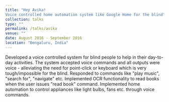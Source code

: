 ```yaml
---
title: "Hey Avika!
Voice controlled home automation system like Google Home for the blind"
collection: talks
type: ""
permalink: /talks/avika
venue: ""
date: August 2016 - September 2016
location: "Bengaluru, India"
---
```


Developed a voice controlled system for blind people to help in their day-to-day activities.
The system accepted voice commands and all outputs were voice - alleviating the need
for point-click or keyboard which is very tough/impossible for the blind. Responded to commands like "play music", "search for", "navigate" etc. Implemented OCR functionality to read books when the user issues "read book"
command. Implemented home automation to control appliances like light bulbs, fans etc. through voice commands.